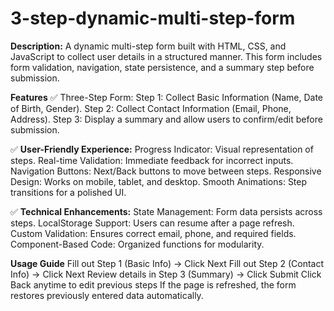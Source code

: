 # 3-step-dynamic-multi-step-form
**Description:**  A dynamic multi-step form built with HTML, CSS, and JavaScript to collect user details in a structured manner. This form includes form validation, navigation, state persistence, and a summary step before submission.

**Features**
✅ Three-Step Form:
Step 1: Collect Basic Information (Name, Date of Birth, Gender).
Step 2: Collect Contact Information (Email, Phone, Address).
Step 3: Display a summary and allow users to confirm/edit before submission.

✅ **User-Friendly Experience:**
Progress Indicator: Visual representation of steps.
Real-time Validation: Immediate feedback for incorrect inputs.
Navigation Buttons: Next/Back buttons to move between steps.
Responsive Design: Works on mobile, tablet, and desktop.
Smooth Animations: Step transitions for a polished UI.

✅ **Technical Enhancements:**
State Management: Form data persists across steps.
LocalStorage Support: Users can resume after a page refresh.
Custom Validation: Ensures correct email, phone, and required fields.
Component-Based Code: Organized functions for modularity.

**Usage Guide**
Fill out Step 1 (Basic Info) → Click Next
Fill out Step 2 (Contact Info) → Click Next
Review details in Step 3 (Summary) → Click Submit
Click Back anytime to edit previous steps
If the page is refreshed, the form restores previously entered data automatically.
